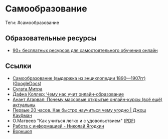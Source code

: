 # Самообразование

Теги: #самообразование

## Образовательные ресурсы

* [90+ бесплатных ресурсов для самостоятельного обучения онлайн](https://habr.com/ru/post/324638/)

## Ссылки

* [Самообразование (выдержка из энциклопедии 1890—1907гг)](%D0%A1%D0%B0%D0%BC%D0%BE%D0%BE%D0%B1%D1%80%D0%B0%D0%B7%D0%BE%D0%B2%D0%B0%D0%BD%D0%B8%D0%B5%20(%D0%B2%D1%8B%D0%B4%D0%B5%D1%80%D0%B6%D0%BA%D0%B0%20%D0%B8%D0%B7%20%D1%8D%D0%BD%D1%86%D0%B8%D0%BA%D0%BB%D0%BE%D0%BF%D0%B5%D0%B4%D0%B8%D0%B8%201890%E2%80%941907%D0%B3%D0%B3).md) ([GoogleDocs](https://docs.google.com/document/d/1Y_OliFrtVK07ctdlYf6nihHagank6kk4diQJb9RBRRk/edit?usp=sharing))
* [Сугата Митра](%D0%A1%D1%83%D0%B3%D0%B0%D1%82%D0%B0%20%D0%9C%D0%B8%D1%82%D1%80%D0%B0.md)
* [Дафна Коллер: Чему нас учит онлайн-образование](https://www.youtube.com/watch?v=U6FvJ6jMGHU)
* [Анант Агарвал: Почему массовые открытые онлайн-курсы (всё ещё) актуальны](https://www.youtube.com/watch?v=rYwTA5RA9eU)
* [Первые 20 часов. Как быстро научиться чему угодно | Джош Кауфман](https://www.youtube.com/watch?v=1Txzhg6T55c)
* О.Матвеев "Как учиться легко и с удовольствием" ([PDF](https://drive.google.com/file/d/1_qIk6OEDanjyd5hMzEJ7VCvPc0f0yoEC/view?usp=sharing))
* [Работа с информацией - Николай Ягодкин](https://youtu.be/d9S-nK0D6jI)
* [Воркшоп](https://seostayer.ru/vorkshop-chto-eto-takoe-prostymi-slovami/)
